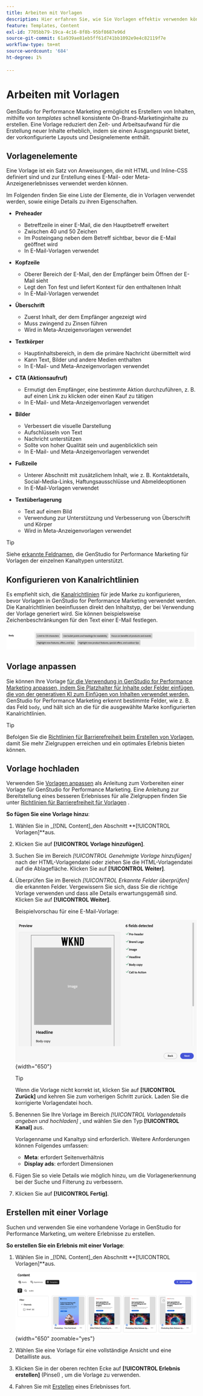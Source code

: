 ```yaml
---
title: Arbeiten mit Vorlagen
description: Hier erfahren Sie, wie Sie Vorlagen effektiv verwenden können, um Ihre kreativen Prozesse in Adobe GenStudio for Performance Marketing zu optimieren.
feature: Templates, Content
exl-id: 7705bb79-19ca-4c16-8f8b-95bf8687e96d
source-git-commit: 61a939ae81eb5ff61d741bb1092e9e4c82119f7e
workflow-type: tm+mt
source-wordcount: '684'
ht-degree: 1%

---
```


# Arbeiten mit Vorlagen

GenStudio for Performance Marketing ermöglicht es Erstellern von Inhalten, mithilfe von _templates_ schnell konsistente On-Brand-Marketinginhalte zu erstellen. Eine Vorlage reduziert den Zeit- und Arbeitsaufwand für die Erstellung neuer Inhalte erheblich, indem sie einen Ausgangspunkt bietet, der vorkonfigurierte Layouts und Designelemente enthält.

## Vorlagenelemente

Eine Vorlage ist ein Satz von Anweisungen, die mit HTML und Inline-CSS definiert sind und zur Erstellung eines E-Mail- oder Meta-Anzeigenerlebnisses verwendet werden können.

Im Folgenden finden Sie eine Liste der Elemente, die in Vorlagen verwendet werden, sowie einige Details zu ihren Eigenschaften.

- **Preheader**

   - Betreffzeile in einer E-Mail, die den Hauptbetreff erweitert
   - Zwischen 40 und 50 Zeichen
   - Im Posteingang neben dem Betreff sichtbar, bevor die E-Mail geöffnet wird
   - In E-Mail-Vorlagen verwendet

- **Kopfzeile**

   - Oberer Bereich der E-Mail, den der Empfänger beim Öffnen der E-Mail sieht
   - Legt den Ton fest und liefert Kontext für den enthaltenen Inhalt
   - In E-Mail-Vorlagen verwendet

- **Überschrift**

   - Zuerst Inhalt, der dem Empfänger angezeigt wird
   - Muss zwingend zu Zinsen führen
   - Wird in Meta-Anzeigenvorlagen verwendet

- **Textkörper**

   - Hauptinhaltsbereich, in dem die primäre Nachricht übermittelt wird
   - Kann Text, Bilder und andere Medien enthalten
   - In E-Mail- und Meta-Anzeigenvorlagen verwendet

- **CTA (Aktionsaufruf)**

   - Ermutigt den Empfänger, eine bestimmte Aktion durchzuführen, z. B. auf einen Link zu klicken oder einen Kauf zu tätigen
   - In E-Mail- und Meta-Anzeigenvorlagen verwendet

- **Bilder**

   - Verbessert die visuelle Darstellung
   - Aufschlüsseln von Text
   - Nachricht unterstützen
   - Sollte von hoher Qualität sein und augenblicklich sein
   - In E-Mail- und Meta-Anzeigenvorlagen verwendet

- **Fußzeile**

   - Unterer Abschnitt mit zusätzlichem Inhalt, wie z. B. Kontaktdetails, Social-Media-Links, Haftungsausschlüsse und Abmeldeoptionen
   - In E-Mail-Vorlagen verwendet

- **Textüberlagerung**

   - Text auf einem Bild
   - Verwendung zur Unterstützung und Verbesserung von Überschrift und Körper
   - Wird in Meta-Anzeigenvorlagen verwendet

>[!TIP]
>
>Siehe [erkannte Feldnamen](customize-template.md#recognized-field-names), die GenStudio for Performance Marketing für Vorlagen der einzelnen Kanaltypen unterstützt.

## Konfigurieren von Kanalrichtlinien

Es empfiehlt sich, die [Kanalrichtlinien](../guidelines/brands.md#channel-guidelines) für jede Marke zu konfigurieren, bevor Vorlagen in GenStudio for Performance Marketing verwendet werden. Die Kanalrichtlinien beeinflussen direkt den Inhaltstyp, der bei Verwendung der Vorlage generiert wird. Sie können beispielsweise Zeichenbeschränkungen für den Text einer E-Mail festlegen.

![Textkörperspezifikationen](/help/assets/channel-email-body.png)

## Vorlage anpassen

Sie können Ihre Vorlage [ für die Verwendung in GenStudio for Performance Marketing anpassen, indem Sie Platzhalter für Inhalte oder Felder einfügen, die von der generativen KI zum Einfügen von Inhalten verwendet werden. ](customize-template.md) GenStudio for Performance Marketing erkennt bestimmte Felder, wie z. B. das Feld `body`, und hält sich an die für die ausgewählte Marke konfigurierten Kanalrichtlinien.

>[!TIP]
>
>Befolgen Sie die [Richtlinien für Barrierefreiheit beim Erstellen von Vorlagen](accessibility-for-templates.md), damit Sie mehr Zielgruppen erreichen und ein optimales Erlebnis bieten können.

## Vorlage hochladen

Verwenden Sie [Vorlagen anpassen](customize-template.md) als Anleitung zum Vorbereiten einer Vorlage für GenStudio for Performance Marketing. Eine Anleitung zur Bereitstellung eines besseren Erlebnisses für alle Zielgruppen finden Sie unter [Richtlinien für Barrierefreiheit für Vorlagen](accessibility-for-templates.md) .

**So fügen Sie eine Vorlage hinzu**:

1. Wählen Sie in _[!DNL Content]_den Abschnitt **[!UICONTROL Vorlagen]**aus.

1. Klicken Sie auf **[!UICONTROL Vorlage hinzufügen]**.

1. Suchen Sie im Bereich _[!UICONTROL Genehmigte Vorlage hinzufügen]_ nach der HTML-Vorlagendatei oder ziehen Sie die HTML-Vorlagendatei auf die Ablagefläche. Klicken Sie auf **[!UICONTROL Weiter]**.

1. Überprüfen Sie im Bereich _[!UICONTROL Erkannte Felder überprüfen]_ die erkannten Felder. Vergewissern Sie sich, dass Sie die richtige Vorlage verwenden und dass alle Details erwartungsgemäß sind. Klicken Sie auf **[!UICONTROL Weiter]**.

   Beispielvorschau für eine E-Mail-Vorlage:

   ![Vorschau der erkannten Felder anzeigen](../../assets/template-detected-fields.png){width="650"}

   >[!TIP]
   >
   >Wenn die Vorlage nicht korrekt ist, klicken Sie auf **[!UICONTROL Zurück]** und kehren Sie zum vorherigen Schritt zurück. Laden Sie die korrigierte Vorlagendatei hoch.

1. Benennen Sie Ihre Vorlage im Bereich _[!UICONTROL Vorlagendetails angeben und hochladen]_ , und wählen Sie den Typ **[!UICONTROL Kanal]** aus.

   Vorlagenname und Kanaltyp sind erforderlich. Weitere Anforderungen können Folgendes umfassen:

   - **Meta**: erfordert Seitenverhältnis
   - **Display ads**: erfordert Dimensionen

1. Fügen Sie so viele Details wie möglich hinzu, um die Vorlagenerkennung bei der Suche und Filterung zu verbessern.

1. Klicken Sie auf **[!UICONTROL Fertig]**.

## Erstellen mit einer Vorlage

Suchen und verwenden Sie eine vorhandene Vorlage in GenStudio for Performance Marketing, um weitere Erlebnisse zu erstellen.

**So erstellen Sie ein Erlebnis mit einer Vorlage**:

1. Wählen Sie in _[!DNL Content]_den Abschnitt **[!UICONTROL Vorlagen]**aus.

   ![Liste der Inhaltsvorlagen](../../assets/content-templates.png){width="650" zoomable="yes"}

1. Wählen Sie eine Vorlage für eine vollständige Ansicht und eine Detailliste aus.

1. Klicken Sie in der oberen rechten Ecke auf **[!UICONTROL Erlebnis erstellen]** (Pinsel) , um die Vorlage zu verwenden.

1. Fahren Sie mit [Erstellen](/help/user-guide/create/overview.md) eines Erlebnisses fort.
